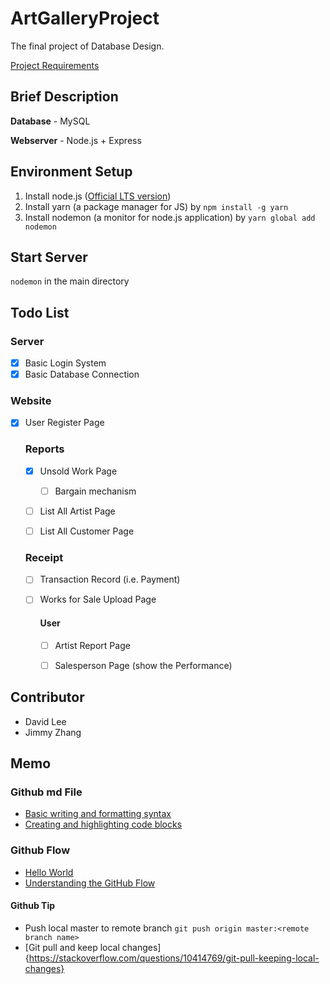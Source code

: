 # ArtGalleryProject
The final project of Database Design.

[Project Requirements](https://goo.gl/DRpx3R)

## Brief Description

 **Database** - MySQL
 
 **Webserver** - Node.js + Express



## Environment Setup
1. Install node.js ([Official LTS version](https://nodejs.org/en/download/))
2. Install yarn (a package manager for JS) by ` npm install -g yarn `
3. Install nodemon (a monitor for node.js application) by `yarn global add nodemon`

## Start Server
`nodemon` in the main directory

## Todo List
### Server
- [X] Basic Login System
- [X] Basic Database Connection

### Website

- [X] User Register Page

	### Reports
	- [X] Unsold Work Page
		- [ ] Bargain mechanism
	- [ ] List All Artist Page
	- [ ] List All Customer Page


	### Receipt

	- [ ] Transaction Record (i.e. Payment)
	- [ ] Works for Sale Upload Page
	
		#### User 
		- [ ] Artist Report Page
		- [ ] Salesperson Page (show the Performance)
	


## Contributor
* David Lee
* Jimmy Zhang

## Memo
### Github md File
* [Basic writing and formatting syntax](https://help.github.com/articles/basic-writing-and-formatting-syntax/)
* [Creating and highlighting code blocks](https://help.github.com/articles/creating-and-highlighting-code-blocks/)

### Github Flow
* [Hello World](https://guides.github.com/activities/hello-world/)
* [Understanding the GitHub Flow](https://guides.github.com/introduction/flow/)

#### Github Tip
* Push local master to remote branch `git push origin master:<remote branch name>`
* [Git pull and keep local changes]{https://stackoverflow.com/questions/10414769/git-pull-keeping-local-changes}

